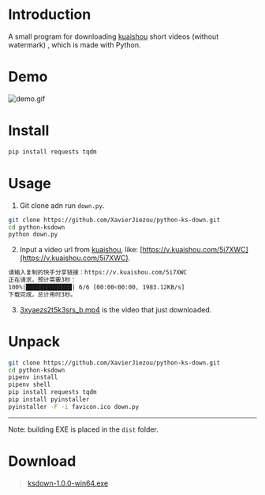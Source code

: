 # Introduction
A small program for downloading [kuaishou](https://www.kuaishou.com/) short videos (without watermark) , which is made with Python.
# Demo
![demo.gif](demo.gif)
# Install
```bash
pip install requests tqdm
```
# Usage
1. Git clone adn run `down.py`.
```bash
git clone https://github.com/XavierJiezou/python-ks-down.git
cd python-ksdown
python down.py
```
2. Input a video url from [kuaishou](https://www.kuaishou.com/), like: [https://v.kuaishou.com/5i7XWC](https://v.kuaishou.com/5i7XWC).
```bash
请输入复制的快手分享链接：https://v.kuaishou.com/5i7XWC
正在请求，预计需要3秒：
100%|█████████████| 6/6 [00:00<00:00, 1983.12KB/s]
下载完成，总计用时3秒。
```
3. [3xyaezs2t5k3srs_b.mp4](3xyaezs2t5k3srs_b.mp4) is the video that just downloaded.
# Unpack
```bash
git clone https://github.com/XavierJiezou/python-ks-down.git
cd python-ksdown
pipenv install
pipenv shell
pip install requests tqdm
pip install pyinstaller
pyinstaller -F -i favicon.ico down.py
```
---
Note: building EXE is placed in the `dist` folder.
# Download
> [ksdown-1.0.0-win64.exe](https://github.com/XavierJiezou/python-ks-down/releases/download/1.0.0/ksdown-1.0.0-win64.exe)
